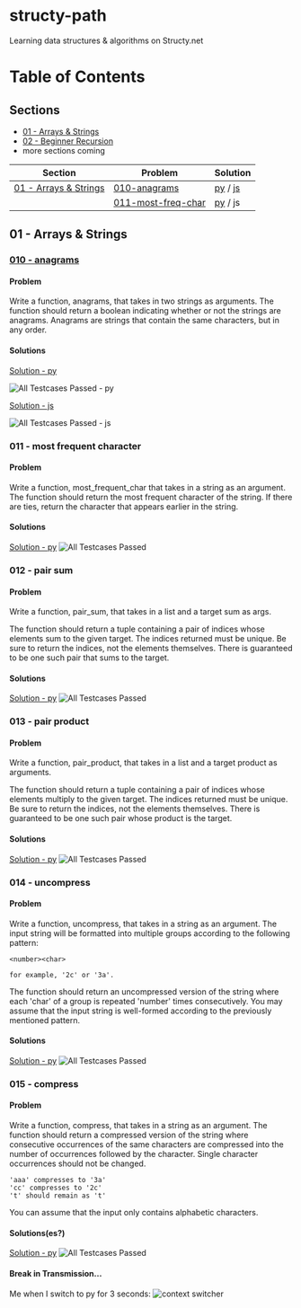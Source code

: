 # structy-path
Learning data structures & algorithms on Structy.net

# Table of Contents
## Sections
- [01 - Arrays & Strings](#01---arrays--strings)
- [02 - Beginner Recursion](./*/02-beginner-recursion)
- more sections coming

| Section | Problem | Solution | 
|---------|---------|----------|
| [01 - Arrays & Strings](#01---arrays--strings) | [010-anagrams](#010---anagrams) | [py](./py/01-arrays-and-strings/010-anagrams.py) / [js](./js/01-arrays-and-strings/010-anagrams.js) |
|  | [011-most-freq-char](#011---most-frequent-character) | [py](./py/01-arrays-and-strings/011-most-freq-char.py) / js | 

## 01 - Arrays & Strings

### [010 - anagrams](https://structy.com/problems/anagrams)
#### Problem
Write a function, anagrams, that takes in two strings as arguments.
The function should return a boolean indicating whether or not the strings are anagrams.
Anagrams are strings that contain the same characters, but in any order.

#### Solutions
[Solution - py](./py/01-arrays-and-strings/010-anagrams.py)

![All Testcases Passed - py](./assets/010-anagrams.py.png)

[Solution - js](./js/01-arrays-and-strings/010-anagrams.js)

![All Testcases Passed - js](./assets/010-anagrams.js.png)

### 011 - most frequent character
#### Problem
Write a function, most_frequent_char that takes in a string as an argument.
The function should return the most frequent character of the string.
If there are ties, return the character that appears earlier in the string.

#### Solutions
[Solution - py](./py/01-arrays-and-strings/011-most-freq-char.py)
![All Testcases Passed](./assets/011-most-freq-char.py.png)

### 012 - pair sum
#### Problem
Write a function, pair_sum, that takes in a list and a target sum as args.

The function should return a tuple containing a pair of indices whose elements sum to the given target.
The indices returned must be unique.
Be sure to return the indices, not the elements themselves.
There is guaranteed to be one such pair that sums to the target.

#### Solutions
[Solution - py](./py/01-arrays-and-strings/012-pair-sum.py)
![All Testcases Passed](./assets/012-pair-sum.py.png)

### 013 - pair product
#### Problem
Write a function, pair_product, that takes in a list and a target product as arguments.

The function should return a tuple containing a pair of indices whose elements multiply to the given target. The indices returned must be unique.
Be sure to return the indices, not the elements themselves.
There is guaranteed to be one such pair whose product is the target.

#### Solutions
[Solution - py](./py/01-arrays-and-strings/013-pair-product.py)
![All Testcases Passed](./assets/013-pair-product.py.png)

### 014 - uncompress
#### Problem
Write a function, uncompress, that takes in a string as an argument. The input string will be formatted into multiple groups according to the following pattern:

```
<number><char>

for example, '2c' or '3a'.
```

The function should return an uncompressed version of the string where each 'char' of a group is repeated 'number' times consecutively. You may assume that the input string is well-formed according to the previously mentioned pattern.

#### Solutions
[Solution - py](./py/01-arrays-and-strings/014-uncompress.py)
![All Testcases Passed](./assets/014-uncompress.py.png)

### 015 - compress
#### Problem
Write a function, compress, that takes in a string as an argument. The function should return a compressed version of the string where consecutive occurrences of the same characters are compressed into the number of occurrences followed by the character. Single character occurrences should not be changed.

```
'aaa' compresses to '3a'
'cc' compresses to '2c'
't' should remain as 't'
```

You can assume that the input only contains alphabetic characters.

#### Solutions(es?)
[Solution - py](./py/01-arrays-and-strings/015-compress.py)
![All Testcases Passed](./assets/015-compress.py.png)


#### Break in Transmission...
Me when I switch to py for 3 seconds:
![context switcher](./py/assets/context-switcher.png)